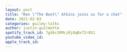 ```yaml
---
layout: post
title: "Rex \"The Boot\" Atkins joins us for a chat"
date: 2021-02-03
categories: guilmy-talks
author: justin-guilmette
spotify_track_id: 7gX6cSRMciRj8qBx72r851
youtube_video_id: 
apple_track_id: 
---
```

